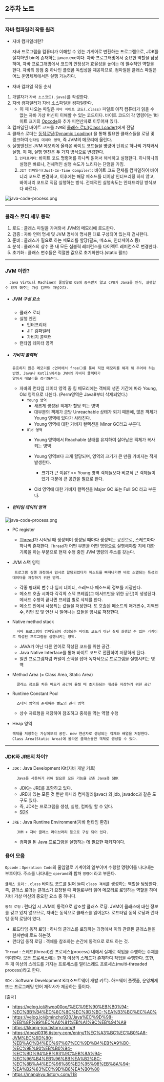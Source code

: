 ## 2주차 노트   

---

### 자바 컴파일러 작동 원리

- 자바 컴파일러란?


    자바 프로그램을 컴퓨터가 이해할 수 있는 기계어로 변환하는 프로그램으로, JDK를 설치하면 bin에 존재하는 javac.exe이다.
    자바 프로그래밍에서 중요한 역할을 담당하며, 자바 프로그래밍에서 코드의 안정성과 효율성을 높이는 데 필수적인 역할을 한다.
    자바의 장점 중 하나인 플랫폼 독립성을 제공하므로, 컴파일된 클래스 파일은 어느 운영체제에서든 실행 가능하다.

- 자바 컴파일 작동 순서
1. 개발자가 `자바 소스코드(.java)`를 작성한다.
2. 자바 컴파일러가 자바 소스파일을 컴파일한다.
   - 이 때 나오는 파일은 `자바 바이트 코드(.class)` 파일로 아직 컴퓨터가 읽을 수 없는 자바 가상 머신이 이해할 수 있는 코드이다. 바이트 코드의 각 명령어는 1바이트 크기의 [Opcode](#용어-모음)와 추가 피연산자로 이루어져 있다.
3. 컴파일된 바이트 코드를 `JVM`의 [클래스 로더(Class Loader)](#용어-모음)에게 전달
4. 클래스 로더는 [동적로딩(Dynamic Loading)](#용어-모음) 을 통해 필요한 클래스들을 로딩 및 링크하여 `런타임 데이터 영역`, 즉 JVM의 메모리에 올린다.
5. 실행엔진은 JVM 메모리에 올라온 바이트 코드들을 명령어 단위로 하나씩 가져와서 실행. 이 때, 실행 엔진은 두 가지 방식으로 변경한다. 
   1. `인터프리터`: 바이트 코드 명령어를 하나씩 읽어서 해석하고 실행한다. 하나하나의 실행은 빠르나, 전체적인 실행 속도가 느리다는 단점을 가짐.
   2. `JIT 컴파일러(Just-In-Time Compiler)`: 바이트 코드 전체를 컴파일하여 바이너리 코드로 변경하고, 이후에는 해당 메소드를 더이상 인터프리팅 하지 않고, 바이너리 코드로 직접 실행하는 방식. 전체적인 실행속도는 인터프리팅 방식보다 빠르다.

![java-code-process.png](images/java-code-process.png)

----
### 클래스 로더 세부 동작
1. 로드 : 클래스 파일을 가져와서 JVM의 메모리에 로드한다.
2. 검증 : 자바 언어 명세 및 JVM 명세에 명시된 대로 구성되어 있는지 검사한다.
3. 준비 : 클래스가 필요로 하는 메모리를 할당(필드, 메소드, 인터페이스 등)
4. 분석 : 클래스의 상수 풀 내 모든 심볼릭 레퍼런스를 다이렉트 레퍼런스로 변경한다.
5. 초기화 : 클래스 변수들은 적절한 값으로 초기화한다.(static 필드)

---
### JVM 이란?
      Java Virtual Machine의 줄임말로 OS에 종속받지 않고 CPU가 Java를 인식, 실행할 수 있게 해주는 가상 컴퓨터 개념이다.
- ##### JVM 구성 요소
   - 클래스 로더
   - 실행 엔진
     - 인터프리터
     - JIT 컴파일러
     - 가비지 콜렉터
   - 런타임 데이터 영역
  
- ##### 가비지 콜렉터
      유효하지 않은 메모리를 c언어에서 free()를 통해 직접 메모리를 해제 해 주어야 하는 반면, Java나 Kotlin에서는 JVM의 가비지 콜렉터가
      알아서 메모리를 정리해준다.
    - 자바의 런타임 데이터 영역 중 힙 메모리에는 객체의 생존 기간에 따라 Young, Old 영역으로 나뉜다. (Perm영역은 Java8부터 삭제되었다.)
        - `Young 영역`
          - 새롭게 생성된 객체가 할당 되는 영역
          - 대부분의 객체가 금방 Unreachable 상태가 되기 때문에, 많은 객체가 Young 영역에 있다가 사라진다.
          - Young 영역에 대한 가비지 컬렉션을 Minor GC라고 부른다.
        - `Old 영역`
          - Young 영역에서 Reachable 상태를 유지하여 살아남은 객체가 복사되는 영역
          - Young 영역보다 크게 할당되며, 영역의 크기가 큰 만큼 가비지는 적게 발생한다.
            - 크기가 큰 이유? >> Young 영역 객체들보다 비교적 큰 객체들이 있기 때문에 큰 공간을 필요로 한다.
          
          - Old 영역에 대한 가비지 컬렉션을 Major GC 또는 Full GC 라고 부른다.
- ##### 런타임 데이터 영역
![java-code-process.png](images/runtime-data-area.png)

- PC register
  - [Thread](#용어-모음)가 시작될 때 생성되며 생성될 때마다 생성되는 공간으로, 스레드마다 하나씩 존재한다.
    `Thread`가 어떤 부분을 어떤 명령으로 실행해야할 지에 대한 기록을 하는 부분으로 현재 수행 중인 JVM 명령의 주소를 갖는다.

- JVM 스택 영역

       프로그램 실행 과정에서 임시로 할당되었다가 메소드를 빠져나가면 바로 소멸되는 특성의 데이터를 저장하기 위한 영역.
  - 각종 형태의 변수나 임시 데이터, 스레드나 메소드의 정보를 저장한다.
  - 메소드 호출 시마다 각각의 스택 프레임(그 메서드만을 위한 공간)이 생성된다. 메서드 수행이 끝나면 프레임 별로 삭제를 한다.
  - 메소드 안에서 사용되는 값들을 저장한다. 또 호출된 메소드의 매개변수, 지역변수, 리턴 값 및 연산 시 일어나는 값들을 임시로 저장한다.

- Native method stack
        
        자바 프로그램이 컴파일되어 생성되는 바이트 코드가 아닌 실제 실행할 수 있는 기계어로 작성된 프로그램을 실행시키는 영역.
    - JAVA가 아닌 다른 언어로 작성된 코드를 위한 공간.
    - Java Native Interface를 통해 바이트 코드로 전환하여 저장하게 된다.
    - 일반 프로그램처럼 커널이 스택을 잡아 독자적으로 프로그램을 실행시키는 영역

- Method Area (= Class Area, Static Area)
        
        클래스 정보를 처음 메모리 공간에 올릴 때 초기화되는 대상을 저장하기 위한 공간

- Runtime Constant Pool
        
        스태틱 영역에 존재하는 별도의 관리 영역
  - 상수 자료형을 저장하여 참조하고 중복을 막는 역할 수행


- Heap 영역
        
      객체를 저장하는 가상메모리 공간. new 연산자로 생성되는 객체와 배열을 저장한다. 
      Class Area(Static Area)에 올라온 클래스들만 객체로 생성할 수 있다.
---

### JDK와 JRE의 차이?
- `JDK` : Java Development Kit(자바 개발 키트)

        Java를 사용하기 위해 필요한 모든 기능을 갖춘 Java용 SDK
        
    - JDK는 JRE를 포함하고 있다.
    - JRE에 있는 모든 것 뿐만 아니라 컴파일러(javac) 와 jdb, javadoc과 같은 도구도 있다.
    - 즉, JDK는 프로그램을 생성, 실행, 컴파일 할 수 있다.
    - [SDK](#용어-모음)
  

- `JRE` : Java Runtime Environment(자바 런타임 환경)

        JVM + 자바 클래스 라이브러리 등으로 구성 되어 있다.
    - 컴파일 된 Java 프로그램을 실행하는 데 필요한 패키지이다.


### 용어 모음
`Opcode` : `Operation Code`의 줄임말로 기계어의 일부이며 수행할 명령어를 나타내는 부호이다. 주소를 나타내는 `operand`와 합쳐 `명령어` 라고 부른다.

`클래스 로더` : `.class` 바이트 코드를 읽어 들여 `class 객체`를 생성하는 역할을 담당한다. 즉, 클래스 로더는 클래스가 요청될 때 파일로부터 읽어 메모리로 로딩하는 역할을 하며 자바 가상 머신의 중요한 요소 중 하나다.

`동적 로딩` : 런타임 시 JVM이 동적으로 참조할 클래스 로딩. JVM이 클래스에 대한 정보를 갖고 있지 않으므로, 자바는 동적으로 클래스를 읽어온다. 로드타임 동적 로딩과 런타임 동적 로딩이 있다.
- 로드타임 동적 로딩 : 하나의 클래스를 로딩하는 과정에서 이와 관련된 클래스들을 한꺼번에 로드 하는것.
- 런타임 동적 로딩 : 객체를 참조하는 순간에 동적으로 로드 하는 것.  

`Thread` : 스레드(thread)란 프로세스(process) 내에서 실제로 작업을 수행하는 주체를 의미한다. 모든 프로세스에는 한 개 이상의 스레드가 존재하여 작업을 수행한다.
또한, 두 개 이상의 스레드를 가지는 프로세스를 멀티스레드 프로세스(multi-threaded process)라고 한다.

`SDK` : Software Development Kit(소프트웨어 개발 키트). 하드웨어 플랫폼, 운영체제 또는 프로그래밍 언어 제작사가 제공하는 툴이다.
        

[출처]

- https://velog.io/@woo00oo/%EC%9E%90%EB%B0%94-%EC%BB%B4%ED%8C%8C%EC%9D%BC-%EA%B3%BC%EC%A0%
- https://velog.io/@mincho920/Java%EC%9D%98-%EB%8F%99%EC%A0%81%EB%A1%9C%EB%94%A9
- https://kkang-joo.tistory.com/9
- https://doozi0316.tistory.com/entry/1%EC%A3%BC%EC%B0%A8-JVM%EC%9D%80-%EB%AC%B4%EC%97%87%EC%9D%B4%EB%A9%B0-%EC%9E%90%EB%B0%94-%EC%BD%94%EB%93%9C%EB%8A%94-%EC%96%B4%EB%96%BB%EA%B2%8C-%EC%8B%A4%ED%96%89%ED%95%98%EB%8A%94-%EA%B2%83%EC%9D%B8%EA%B0%80
- https://mangkyu.tistory.com/118